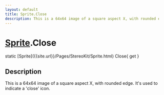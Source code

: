 ```yaml
---
layout: default
title: Sprite.Close
description: This is a 64x64 image of a square aspect X, with rounded edge. It's used to indicate a 'close' icon.
---
```

# [Sprite]({{site.url}}/Pages/StereoKit/Sprite.html).Close

<div class='signature' markdown='1'>
static [Sprite]({{site.url}}/Pages/StereoKit/Sprite.html) Close{ get }
</div>

## Description
This is a 64x64 image of a square aspect X, with rounded
edge. It's used to indicate a 'close' icon.

